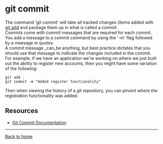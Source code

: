# git commit
The command 'git commit' will take all tracked changes (items added with [git add](./Add.md) and package them up in what is called a commit.  
Commits come with commit messages that are required for each commit.  You add a message to a commit command by using the '-m' flag followed by a meesage in quotes.  
A commit message _can_be anything, but best practice dictates that you should use that message to indicate the changes included in the commit.  
For example, if we have an application we're working on where we just built out the ability to register new accounts, then you might have some variation of the following:
````
git add .
git commit -m "Added register functionality"
````
Then when viewing the history of a git repository, you can pinoint where the registration functionality was added. 
## Resources
- [Git Commit Documentation](https://git-scm.com/docs/git-commit)
_____
[Back to home](../README.md)
